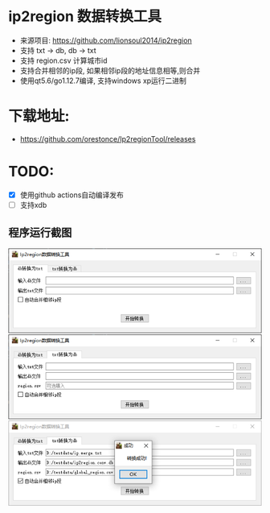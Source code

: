 # ip2region 数据转换工具
  * 来源项目: https://github.com/lionsoul2014/ip2region
  * 支持 txt -> db, db -> txt
  * 支持 region.csv 计算城市id
  * 支持合并相邻的ip段, 如果相邻ip段的地址信息相等,则合并
  * 使用qt5.6/go1.12.7编译, 支持windows xp运行二进制
# 下载地址:
  * https://github.com/orestonce/Ip2regionTool/releases
  
# TODO:
  * [x] 使用github actions自动编译发布
  * [ ] 支持xdb
  
## 程序运行截图
![程序截图](image/v1.3_1.png)
![程序截图](image/v1.3_2.png)
![程序截图](image/v1.3_3.png)
